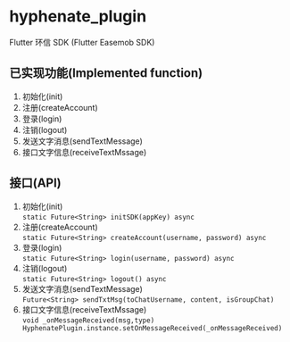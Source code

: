 # hyphenate_plugin
Flutter 环信 SDK (Flutter Easemob  SDK) 

## 已实现功能(Implemented function)
1. 初始化(init)
2. 注册(createAccount)
3. 登录(login)
4. 注销(logout)
5. 发送文字消息(sendTextMessage)
6. 接口文字信息(receiveTextMssage)

## 接口(API)
1. 初始化(init) </br>
`static Future<String> initSDK(appKey) async`
2. 注册(createAccount) </br>`static Future<String> createAccount(username, password) async`
3. 登录(login)</br> `static Future<String> login(username, password) async`
4. 注销(logout) </br>`static Future<String> logout() async`
5. 发送文字消息(sendTextMessage)</br> `Future<String> sendTxtMsg(toChatUsername, content, isGroupChat)`
6. 接口文字信息(receiveTextMssage) </br> ```void _onMessageReceived(msg,type)
HyphenatePlugin.instance.setOnMessageReceived(_onMessageReceived)```




